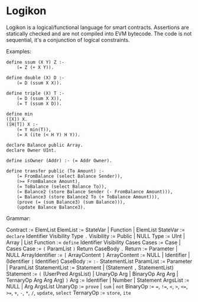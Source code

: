 # Logikon

Logikon is a logical/functional language for smart contracts.
Assertions are statically checked and are not compiled into EVM bytecode.
The code is not sequential, it's a conjunction of logical constraints.

Examples:

```
define ssum (X Y) Z :-
    (= Z (+ X Y)).
```

```
define double (X) D :-
    (= D (ssum X X)).
```

```
define triple (X) T :-
    (= D (ssum X X)),
    (= T (ssum X D)).
```

```
define min
([X]) X.
([H|T]) X :-
    (= Y min(T)),
    (= X (ite (< H Y) H Y)).
```

```
declare Balance public Array.
declare Owner UInt.

define isOwner (Addr) :- (= Addr Owner).

define transfer public (To Amount) :-
    (= FromBalance (select Balance Sender)),
    (>= FromBalance Amount),
    (= ToBalance (select Balance To)),
    (= Balance2 (store Balance Sender (- FromBalance Amount))),
    (= Balance3 (store Balance2 To (+ ToBalance Amount))),
    (prove (= (sum Balance3) (sum Balance))),
    (update Balance Balance3).
```

Grammar:

Contract := ElemList
ElemList := StateVar | Function | ElemList
StateVar := `declare` Identifier Visibility Type `.`
Visibility := Public | NULL
Type := UInt | Array | List
Function := `define` Identifier Visibility Cases
Cases := Case | Cases
Case := `(` ParamList `)` Return CaseBody `.`
Return := Parameter | NULL
ArrayIdentifier := `[` ArrayContent `]`
ArrayContent := NULL | Identifier | (Identifier `|` Identifier)
CaseBody := `:-` StatementList
ParamList := Parameter | ParamList
StatementList := Statement | (Statement `,` StatementList)
Statement := `(` (UserPred ArgsList) | UnaryOp Arg | BinaryOp Arg Arg | TernaryOp Arg Arg Arg) `)`
Arg := Identifier | Number | Statement
ArgsList := NULL | Arg ArgsList
UnaryOp := `prove` | `sum` | `not`
BinaryOp := `=`, `!=`, `<`, `>`, `<=`, `>=`, `+`, `-`, `*`, `/`, `update`, `select`
TernaryOp := `store`, `ite`
